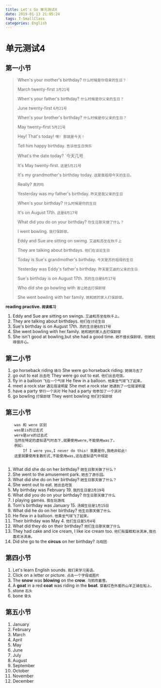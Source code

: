 ```yaml
---
title: Let's Go 单元测试4
date: 2019-01-13 21:05:24
tags: T-SmallClass
categories: English
---
```


# 单元测试4

## 第一小节

> When's your mother's birthday? `什么时候是你母亲的生日？`
> 
> March twenty-first `3月21号`
> 
> When's your father's birthday? `什么时候是你父亲的生日？`
> 
> June twenty-first `6月21号`
> 
> When's your brother's birthday? `什么时候是你父亲的生日？`
> 
> May twenty-first `5月21号`
> 
> Hey! That's today! `嘿! 那就是今天！`
> 
> Tell him happy birthday. `告诉他生日快乐`
> 
> What's the date today? `今天几号
> 
> It's May twenty-first. `这是5月21号`
> 
> It's my grandmother's birthday today. `这是我祖母今天的生日。`
> 
> Really? `真的吗`
> 
> Yesterday was my father's birthday. `昨天是我父亲的生日`
> 
> When's your birthday? `什么时候是你的生日`
> 
> It's on August 17th. `这是8月17号`
> 
> What did you do on your birthday? `你生日那天做了什么？`
> 
> I went bowling. `我打保龄球。`
> 
> Eddy and Sue are sitting on swimg. `艾迪和苏坐在秋千上`
> 
> They are talking about birthdays. `他们在谈论生日`
> 
> Today is Sue's grandmother's birthday. `今天是苏的祖母的生日`
> 
> Yesterday was Eddy's father's birthday. `昨天是艾迪的父亲的生日`
> 
> Sue's birthday is on August 17th. `苏的生日是8月17号`
> 
> Who did she go bowling with `谁让她去打保龄球`
> 
> She went bowling with her family. `她和她的家人打保龄球。`

**reading practive. `阅读练习`**

1. Eddy and Sue are sitting on swings. `艾迪和苏坐在秋千上。`
2. They are talking about birthdays. `他们在讨论生日`
3. Sue's birthday is on August 17th. `苏的生日是8月17号`
4. She went bowling with her family. `她和她的家人去打保龄球`
5. She isn't good at bowling,but she had a good time. `她不擅长保龄球，但她玩得很开心。`


## 第二小节

1. go horseback riding `骑马` She were go horseback riding. `她骑马去了`
2. go out to eat `出去吃` They were go out to eat. `他们出去吃饭。`
3. fly in a balloon `飞在一个气球`  He flew in a balloon. `他乘坐气球飞了起来。`
4. meet a rock star `遇见摇滚明星` She met a rock star `她遇到了一位摇滚明星`
5. have a party `举行一个派对` He had a party `他参加了一个派对`
6. go bowling `打保龄球` They went bowling `他们打保龄球`


## 第三小节

```
	was 和 were 区别
	was是is的过去式
	were是are的过去式
	当然在特定的虚拟语气时态下,就要使用were,不能使用was了。
	例如:
	    If I were you,I never do this! 我要是你,我绝非如此!
	这里就要使用复数形式,不能使用was,这在虚拟语气中规定
	
```

1. What did she do on her birthday?  `她生日那天做了什么？`
2. She went to the amusement park. `她去了游乐园。`
3. What did she do on her birthday?  `她生日那天做了什么？`
4. She went out to eat. `她出去吃饭`
5. My birthday was February 19. `我的生日是2月19号`
6. What did you do on your birthday? `你生日那天做了什么`
7. I playing games. `我在玩游戏`
8. Tom's birthday was January 15. `汤姆生日是1月15日`
9. What did he do on her birthday? `他生日那天做了什么`
10. He flew in a balloon. `他乘坐气球飞了起来。`
11. Their birthday was May 4. `他们生日是5月4号`
12. What did they do on their birthday? `他们生日那天做了什么`
13. They had cake and ice cream, I like ice cream too. `他们有蛋糕和冰淇淋,我也喜欢冰淇淋。`
14. Did she go to the **circus** on her birthday? `马戏团`


## 第四小节

1. Let's learn English sounds. `我们来学习英语。`
2. Click on a letter or picture. `点击一个字母或图片`
3. The **snow** was **blowing** on the **crow**. `乌鸦吹着雪。`
4. A **goat** in a red **coat** was riding in the **boat**. `穿着红色外套的山羊正骑在船上。`
5. stone `石头`
6. bone `骨头`




## 第五小节

1. January
2. February
3. March
4. April
5. May
6. June
7. July
8. August
9. September
10. October
11. November
12. December



